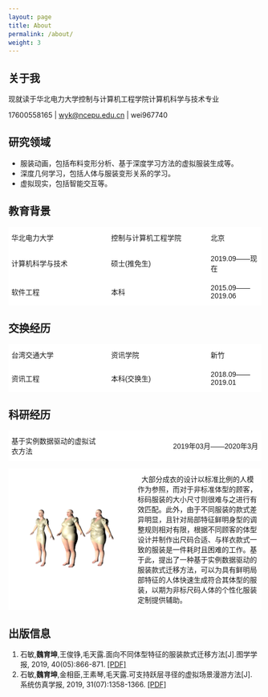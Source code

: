 ```yaml
---
layout: page
title: About
permalink: /about/
weight: 3
---
```


## 关于我

现就读于华北电力大学控制与计算机工程学院计算机科学与技术专业

17600558165 \| wyk@ncepu.edu.cn \| wei967740

## 研究领域

* 服装动画，包括布料变形分析、基于深度学习方法的虚拟服装生成等。
* 深度几何学习，包括人体与服装变形关系的学习。
* 虚拟现实，包括智能交互等。

## 教育背景


<style type="text/css">
.tg  {border-collapse:collapse;border-spacing:0;width:100%}
.tg td{font-family:Arial, sans-serif;padding:10px 5px;width:34%;border-style:solid;border-width:1px;overflow:hidden;word-break:normal;border-color:black;}
.tg th{font-family:Arial, sans-serif;font-size:14px;font-weight:normal;padding:10px 5px;border-style:solid;border-width:1px;overflow:hidden;word-break:normal;border-color:black;}
.tg .tg-zv4m{background-color:#ffffff;border-color:#ffffff;text-align:left;vertical-align:center;width:39.5%}
.tg .tg-sci-project-name{background-color:#ffffff;border-color:#ffffff;text-align:left;vertical-align:center;width:20%}
.tg .tg-sci-project-date{background-color:#ffffff;border-color:#ffffff;text-align:right;vertical-align:center;}
.tg .tg-sci-project-img{background-color:#ffffff;border-color:#ffffff;text-align:center;vertical-align:center;}
.tg .tg-sci-project-abstract{background-color:#ffffff;border-color:#ffffff;text-align:;vertical-align:center;}
</style>

<table class="tg">
	<tr >
		<td class="tg-zv4m">华北电力大学</td>
		<td class="tg-zv4m">控制与计算机工程学院</td>
		<td class="tg-zv4m">北京</td>
	</tr>
  <tr>
    <td class="tg-zv4m">计算机科学与技术</td>
    <td class="tg-zv4m">硕士(推免生)</td>
    <td class="tg-zv4m">2019.09——现在</td>
  </tr>
  <tr>
    <td class="tg-zv4m">软件工程</td>
    <td class="tg-zv4m">本科</td>
    <td class="tg-zv4m">2015.09——2019.06</td>
  </tr>  
</table>

## 交换经历

<table class="tg">
	<tr >
		<td class="tg-zv4m">台湾交通大学</td>
		<td class="tg-zv4m">资讯学院</td>
		<td class="tg-zv4m">新竹</td>
	</tr>
  <tr>
    <td class="tg-zv4m">资讯工程</td>
    <td class="tg-zv4m">本科(交换生)</td>
    <td class="tg-zv4m">2018.09——2019.01</td>
  </tr>
</table>


## 科研经历


<table class="tg">
	<tr >
		<td class="tg-sci-project-name">基于实例数据驱动的虚拟试衣方法</td>
		<td class="tg-sci-project-date">2019年03月——2020年3月</td>
	</tr>
</table>

<table class="tg">
	<tr >
		<td class="tg-sci-project-img"><img src="/about_resources/transferred_garments.png" width="70%"></td>
		<td  class="tg-sci-project-abstract">&nbsp;&nbsp;大部分成衣的设计以标准比例的人模作为参照，而对于非标准体型的顾客，标码服装的大小尺寸则很难与之进行有效匹配。此外，由于不同服装的款式差异明显，且针对局部特征鲜明身型的调整规则相对有限，根据不同顾客的体型设计并制作出尺码合适、与样衣款式一致的服装是一件耗时且困难的工作。基于此，提出了一种基于实例数据驱动的服装款式迁移方法，可以为具有鲜明局部特征的人体快速生成符合其体型的服装，以期为非标尺码人体的个性化服装定制提供辅助。</td>
	</tr>
</table>



## 出版信息


1. 石敏,**魏育坤**,王俊铮,毛天露.面向不同体型特征的服装款式迁移方法[J].图学学报, 2019, 40(05):866-871. [[PDF]](/papers/garment_transfer.pdf)
2. 石敏,**魏育坤**,金相臣,王素琴,毛天露.可支持跃层寻径的虚拟场景漫游方法[J]. 系统仿真学报, 2019, 31(07):1358-1366. [[PDF]](/papers/path_planning.pdf)
